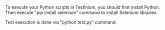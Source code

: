 To execute your Python scripts in Testinium, you should first install Python.
Then execute "pip install selenium" command to install Selenium libraries.

Test execution is done via "python test.py" command.